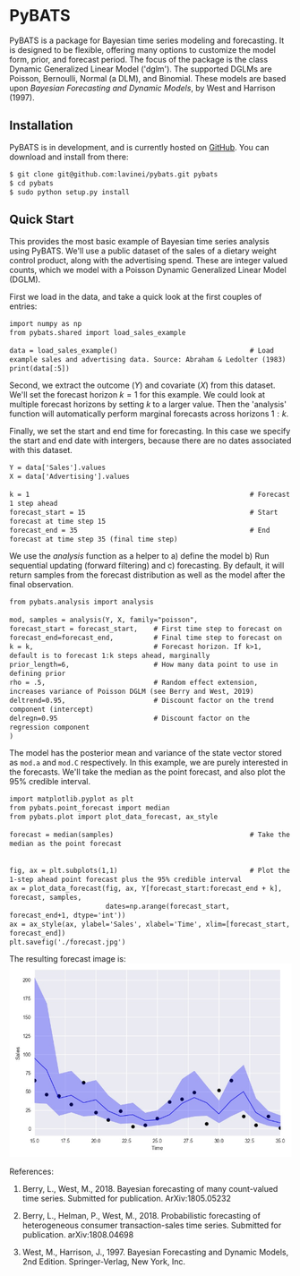 # PyBATS

PyBATS is a package for Bayesian time series modeling and forecasting. It is designed to be flexible, offering many options to customize the model form, prior, and forecast period. The focus of the package is the class Dynamic Generalized Linear Model ('dglm'). The supported DGLMs are Poisson, Bernoulli, Normal (a DLM), and Binomial. These models are based upon *Bayesian Forecasting and Dynamic Models*, by West and Harrison (1997).

## Installation
PyBATS is in development, and is currently hosted on [GitHub](https://github.com/lavinei/pybats). You can download and install from there:

```
$ git clone git@github.com:lavinei/pybats.git pybats
$ cd pybats
$ sudo python setup.py install
```

## Quick Start
This provides the most basic example of Bayesian time series analysis using PyBATS. We'll use a public dataset of the sales of a dietary weight control product, along with the advertising spend. These are integer valued counts, which we model with a Poisson Dynamic Generalized Linear Model (DGLM).

First we load in the data, and take a quick look at the first couples of entries:
```
import numpy as np
from pybats.shared import load_sales_example

data = load_sales_example()                                 # Load example sales and advertising data. Source: Abraham & Ledolter (1983)
print(data[:5])
```

Second, we extract the outcome ($Y$) and covariate ($X$) from this dataset. We'll set the forecast horizon $k=1$ for this example. We could look at multiple forecast horizons by setting $k$ to a larger value. Then the 'analysis' function will automatically perform marginal forecasts across horizons $1:k$.

Finally, we set the start and end time for forecasting. In this case we specify the start and end date with intergers, because there are no dates associated with this dataset.
```
Y = data['Sales'].values
X = data['Advertising'].values

k = 1                                                       # Forecast 1 step ahead
forecast_start = 15                                         # Start forecast at time step 15
forecast_end = 35                                           # End forecast at time step 35 (final time step)
```

We use the *analysis* function as a helper to a) define the model b) Run sequential updating (forward filtering) and c) forecasting. By default, it will return samples from the forecast distribution as well as the model after the final observation.
```
from pybats.analysis import analysis

mod, samples = analysis(Y, X, family="poisson",
forecast_start = forecast_start,    # First time step to forecast on
forecast_end=forecast_end,          # Final time step to forecast on
k = k,                              # Forecast horizon. If k>1, default is to forecast 1:k steps ahead, marginally
prior_length=6,                     # How many data point to use in defining prior
rho = .5,                           # Random effect extension, increases variance of Poisson DGLM (see Berry and West, 2019)
deltrend=0.95,                      # Discount factor on the trend component (intercept)
delregn=0.95                        # Discount factor on the regression component
)
```

The model has the posterior mean and variance of the state vector stored as ```mod.a``` and ```mod.C``` respectively.  In this example, we are purely interested in the forecasts. We'll take the median as the point forecast, and also plot the $95\%$ credible interval.
```
import matplotlib.pyplot as plt
from pybats.point_forecast import median
from pybats.plot import plot_data_forecast, ax_style

forecast = median(samples)                                  # Take the median as the point forecast


fig, ax = plt.subplots(1,1)                                 # Plot the 1-step ahead point forecast plus the 95% credible interval
ax = plot_data_forecast(fig, ax, Y[forecast_start:forecast_end + k], forecast, samples,
                        dates=np.arange(forecast_start, forecast_end+1, dtype='int'))
ax = ax_style(ax, ylabel='Sales', xlabel='Time', xlim=[forecast_start, forecast_end])
plt.savefig('./forecast.jpg')
```

The resulting forecast image is:
![forecast](examples/forecast.jpg "1-step Forecasts and Credible Intervals")

References:
1. Berry, L., West, M., 2018. Bayesian forecasting of many count-valued time series. Submitted for publication. ArXiv:1805.05232

2. Berry, L., Helman, P., West, M., 2018. Probabilistic forecasting of heterogeneous consumer transaction-sales time series. Submitted for publication. arXiv:1808.04698

3. West, M., Harrison, J., 1997. Bayesian Forecasting and Dynamic Models, 2nd Edition. Springer-Verlag,
New York, Inc.
